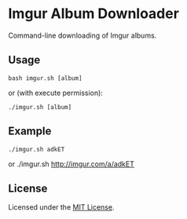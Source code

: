 <!-- Nikita Kouevda -->
<!-- 2012/12/22 -->

# Imgur Album Downloader

Command-line downloading of Imgur albums.

## Usage

    bash imgur.sh [album]

or (with execute permission):

    ./imgur.sh [album]

## Example

    ./imgur.sh adkET

or 
    ./imgur.sh http://imgur.com/a/adkET

## License

Licensed under the [MIT License](http://www.opensource.org/licenses/MIT).
